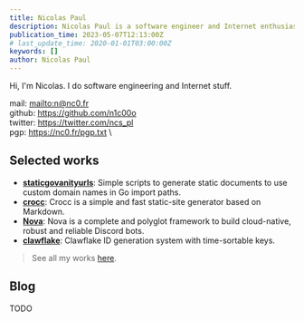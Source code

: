 ```yaml
---
title: Nicolas Paul
description: Nicolas Paul is a software engineer and Internet enthusiast.
publication_time: 2023-05-07T12:13:00Z
# last_update_time: 2020-01-01T03:00:00Z
keywords: []
author: Nicolas Paul
---
```


Hi, I'm Nicolas.
I do software engineering and Internet stuff.

mail: <mailto:n@nc0.fr> \
github: <https://github.com/n1c00o> \
twitter: <https://twitter.com/ncs_pl> \
pgp: <https://nc0.fr/pgp.txt> \

## Selected works

- [**staticgovanityurls**](/work/staticgovanityurls.html): Simple scripts to 
  generate static documents to use custom domain names in Go import paths.
- [**crocc**](/work/crocc.html): Crocc is a simple and fast static-site 
  generator based on Markdown.
- [**Nova**](/work/nova.html): Nova is a complete and polyglot framework to 
  build cloud-native, robust and reliable Discord bots.
- [**clawflake**](/work/clawflake.html): Clawflake ID generation system with 
  time-sortable keys.

> See all my works [here](/work/index.html).

## Blog

TODO

